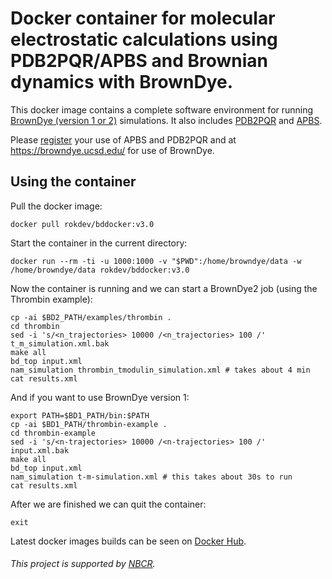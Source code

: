 # Docker container for molecular electrostatic calculations using PDB2PQR/APBS and Brownian dynamics with BrownDye.

This docker image contains a complete software environment for running [BrownDye (version 1 or 2)](http://browndye.ucsd.edu/) simulations. It also includes [PDB2PQR](http://www.poissonboltzmann.org/) and [APBS](http://www.poissonboltzmann.org/).

Please [register](http://eepurl.com/by4eQr) your use of APBS and PDB2PQR and at https://browndye.ucsd.edu/ for use of BrownDye.

## Using the container

Pull the docker image:
```
docker pull rokdev/bddocker:v3.0
```

Start the container in the current directory:
```
docker run --rm -ti -u 1000:1000 -v "$PWD":/home/browndye/data -w /home/browndye/data rokdev/bddocker:v3.0
```

Now the container is running and we can start a BrownDye2 job (using the Thrombin example):

```
cp -ai $BD2_PATH/examples/thrombin .
cd thrombin
sed -i 's/<n_trajectories> 10000 /<n_trajectories> 100 /' t_m_simulation.xml.bak
make all
bd_top input.xml
nam_simulation thrombin_tmodulin_simulation.xml # takes about 4 min
cat results.xml
```

And if you want to use BrownDye version 1:

```
export PATH=$BD1_PATH/bin:$PATH
cp -ai $BD1_PATH/thrombin-example .
cd thrombin-example
sed -i 's/<n-trajectories> 10000 /<n-trajectories> 100 /' input.xml.bak
make all
bd_top input.xml
nam_simulation t-m-simulation.xml # this takes about 30s to run
cat results.xml
```

After we are finished we can quit the container:
```
exit
```

Latest docker images builds can be seen on [Docker Hub](https://cloud.docker.com/repository/docker/rokdev/bddocker).

###### This project is supported by [NBCR](http://nbcr.ucsd.edu).
